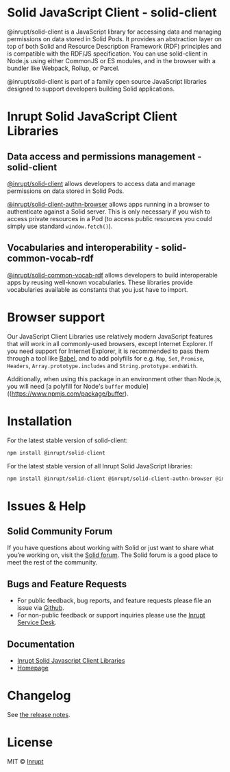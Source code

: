 # Solid JavaScript Client - solid-client

@inrupt/solid-client is a JavaScript library for accessing data and managing
permissions on data stored in Solid Pods. It provides an abstraction layer on
top of both Solid and Resource Description Framework (RDF) principles and is
compatible with the RDF/JS specification. You can use solid-client in Node.js
using either CommonJS or ES modules, and in the browser with a bundler like
Webpack, Rollup, or Parcel.

@inrupt/solid-client is part of a family open source JavaScript libraries designed to support developers building Solid applications.

# Inrupt Solid JavaScript Client Libraries

## Data access and permissions management - solid-client

[@inrupt/solid-client](https://docs.inrupt.com/developer-tools/javascript/client-libraries/) allows developers to access data and manage permissions on data stored in Solid Pods.

[@inrupt/solid-client-authn-browser](https://www.npmjs.com/package/@inrupt/solid-client-authn-browser) allows apps running in a browser to authenticate against a Solid server. This is only necessary if you wish to access private resources in a Pod (to access public resources you could simply use standard `window.fetch()`).

## Vocabularies and interoperability - solid-common-vocab-rdf

[@inrupt/solid-common-vocab-rdf](https://github.com/inrupt/solid-common-vocab-rdf)
allows developers to build interoperable apps by reusing well-known
vocabularies. These libraries provide vocabularies available as constants that
you just have to import.

# Browser support

Our JavaScript Client Libraries use relatively modern JavaScript features that
will work in all commonly-used browsers, except Internet Explorer. If you need
support for Internet Explorer, it is recommended to pass them through a tool
like [Babel](https://babeljs.io), and to add polyfills for e.g. `Map`, `Set`,
`Promise`, `Headers`, `Array.prototype.includes` and
`String.prototype.endsWith`.

Additionally, when using this package in an environment other than Node.js, you will need [a polyfill for Node's `buffer` module]((https://www.npmjs.com/package/buffer).

# Installation

For the latest stable version of solid-client:

```bash
npm install @inrupt/solid-client
```

For the latest stable version of all Inrupt Solid JavaScript libraries:

```bash
npm install @inrupt/solid-client @inrupt/solid-client-authn-browser @inrupt/vocab-common-rdf
```

# Issues & Help

## Solid Community Forum

If you have questions about working with Solid or just want to share what you’re
working on, visit the [Solid forum](https://forum.solidproject.org/). The Solid
forum is a good place to meet the rest of the community.

## Bugs and Feature Requests

- For public feedback, bug reports, and feature requests please file an issue
  via [Github](https://github.com/inrupt/solid-client-js/issues/).
- For non-public feedback or support inquiries please use the
  [Inrupt Service Desk](https://inrupt.atlassian.net/servicedesk).

## Documentation

- [Inrupt Solid Javascript Client Libraries](https://docs.inrupt.com/developer-tools/javascript/client-libraries/)
- [Homepage](https://docs.inrupt.com/)

# Changelog

See [the release notes](https://github.com/inrupt/solid-client-js/blob/master/CHANGELOG.md).

# License

MIT © [Inrupt](https://inrupt.com)
